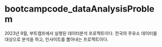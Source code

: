 # bootcampcode_dataAnalysisProblem

2023년 9월, 부트캠프에서 실행된 데이터분석 프로젝트이다.
전국의 주유소 데이터를 대상으로 분석을 하고, 인사이트를 뽑아내는 프로젝트이다.
